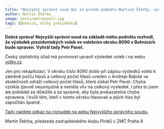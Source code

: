 ```yaml
---
title: "Nejvyšší správní soud dal za pravdu podnětu Martina Štěrby, výsledek okrsku 8090 v Bohnicích bude opraven"
author: Martin Štěrba
image: posts/petrpavel2.jpg
tags: [Bohnice, Volby prezidenta]
---
```


**Dobrá zpráva! Nejvyšší správní soud na základě mého podnětu rozhodl, že výsledek prezidentských voleb ve volebním okrsku 8090 v Bohnicích bude opraven. Vyhrál tady Petr Pavel.** 

Český statistický úřad má povinnost upravit výsledek voleb i na webu [volby.cz](https://www.volby.cz/pls/prez2023/pe311?xjazyk=CZ&xnumnuts=1100&xobec=500208&xokrsek=8090). 

Jen pro rekapitulaci. V okrsku číslo 8090 došlo při zápisu výsledků voleb k záměně počtu hlasů a celkový počet hlasů uveden u Andreje Babiše ve skutečnosti odráží celkový počet hlasů, které získal Petr Pavel. Chyba vznikla zjevně neúsmyslně a neměla vliv na celkový výsledek. I přes to jsem ale pokládal za důležité a za správné, aby byla prokazatelná chyba opravena. I kvůli těm, kteří v tomto okrsku hlasovali a jejich hlas byl započítán špatně. 

[Tady najdete odkaz na rozsudek na webu Nejvyššího správního soudu.](https://www.nssoud.cz/modalni-obsah/rozhodovaci-cinnost/rozhodnuti-363066?cHash=f578dfbcbba39e2eab6f16f6a6bb2ce7)

Martin Štěrba, předseda zastupitelského klubu Pirátů v ZMČ Praha 8